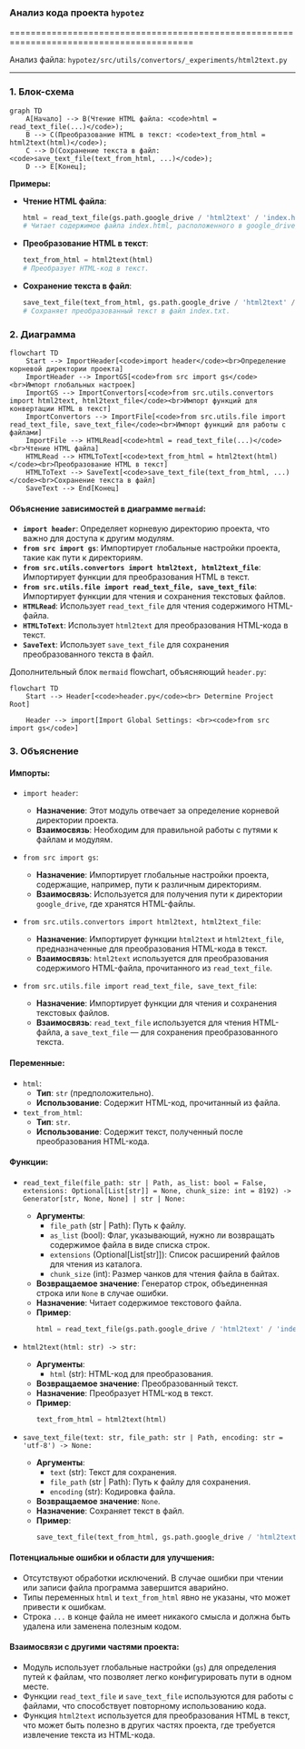 ### **Анализ кода проекта `hypotez`**

=========================================================================================

Анализ файла: `hypotez/src/utils/convertors/_experiments/html2text.py`

---

### **1. Блок-схема**

```mermaid
graph TD
    A[Начало] --> B(Чтение HTML файла: <code>html = read_text_file(...)</code>);
    B --> C(Преобразование HTML в текст: <code>text_from_html = html2text(html)</code>);
    C --> D(Сохранение текста в файл: <code>save_text_file(text_from_html, ...)</code>);
    D --> E[Конец];
```

**Примеры:**

- **Чтение HTML файла**:
  ```python
  html = read_text_file(gs.path.google_drive / 'html2text' / 'index.html')
  # Читает содержимое файла index.html, расположенного в google_drive/html2text.
  ```
- **Преобразование HTML в текст**:
  ```python
  text_from_html = html2text(html)
  # Преобразует HTML-код в текст.
  ```
- **Сохранение текста в файл**:
  ```python
  save_text_file(text_from_html, gs.path.google_drive / 'html2text' / 'index.txt')
  # Сохраняет преобразованный текст в файл index.txt.
  ```

### **2. Диаграмма**

```mermaid
flowchart TD
    Start --> ImportHeader[<code>import header</code><br>Определение корневой директории проекта]
    ImportHeader --> ImportGS[<code>from src import gs</code><br>Импорт глобальных настроек]
    ImportGS --> ImportConvertors[<code>from src.utils.convertors import html2text, html2text_file</code><br>Импорт функций для конвертации HTML в текст]
    ImportConvertors --> ImportFile[<code>from src.utils.file import read_text_file, save_text_file</code><br>Импорт функций для работы с файлами]
    ImportFile --> HTMLRead[<code>html = read_text_file(...)</code><br>Чтение HTML файла]
    HTMLRead --> HTMLToText[<code>text_from_html = html2text(html)</code><br>Преобразование HTML в текст]
    HTMLToText --> SaveText[<code>save_text_file(text_from_html, ...)</code><br>Сохранение текста в файл]
    SaveText --> End[Конец]
```

#### **Объяснение зависимостей в диаграмме `mermaid`:**

- **`import header`**: Определяет корневую директорию проекта, что важно для доступа к другим модулям.
- **`from src import gs`**: Импортирует глобальные настройки проекта, такие как пути к директориям.
- **`from src.utils.convertors import html2text, html2text_file`**: Импортирует функции для преобразования HTML в текст.
- **`from src.utils.file import read_text_file, save_text_file`**: Импортирует функции для чтения и сохранения текстовых файлов.
- **`HTMLRead`**: Использует `read_text_file` для чтения содержимого HTML-файла.
- **`HTMLToText`**: Использует `html2text` для преобразования HTML-кода в текст.
- **`SaveText`**: Использует `save_text_file` для сохранения преобразованного текста в файл.

Дополнительный блок `mermaid` flowchart, объясняющий `header.py`:

```mermaid
flowchart TD
    Start --> Header[<code>header.py</code><br> Determine Project Root]

    Header --> import[Import Global Settings: <br><code>from src import gs</code>]
```

### **3. Объяснение**

#### **Импорты:**

- `import header`:
  - **Назначение**: Этот модуль отвечает за определение корневой директории проекта.
  - **Взаимосвязь**: Необходим для правильной работы с путями к файлам и модулям.

- `from src import gs`:
  - **Назначение**: Импортирует глобальные настройки проекта, содержащие, например, пути к различным директориям.
  - **Взаимосвязь**: Используется для получения пути к директории `google_drive`, где хранятся HTML-файлы.

- `from src.utils.convertors import html2text, html2text_file`:
  - **Назначение**: Импортирует функции `html2text` и `html2text_file`, предназначенные для преобразования HTML-кода в текст.
  - **Взаимосвязь**: `html2text` используется для преобразования содержимого HTML-файла, прочитанного из `read_text_file`.

- `from src.utils.file import read_text_file, save_text_file`:
  - **Назначение**: Импортирует функции для чтения и сохранения текстовых файлов.
  - **Взаимосвязь**: `read_text_file` используется для чтения HTML-файла, а `save_text_file` — для сохранения преобразованного текста.

#### **Переменные:**

- `html`:
  - **Тип**: `str` (предположительно).
  - **Использование**: Содержит HTML-код, прочитанный из файла.
- `text_from_html`:
  - **Тип**: `str`.
  - **Использование**: Содержит текст, полученный после преобразования HTML-кода.

#### **Функции:**

- `read_text_file(file_path: str | Path, as_list: bool = False, extensions: Optional[List[str]] = None, chunk_size: int = 8192) -> Generator[str, None, None] | str | None:`
  - **Аргументы**:
    - `file_path` (str | Path): Путь к файлу.
    - `as_list` (bool): Флаг, указывающий, нужно ли возвращать содержимое файла в виде списка строк.
    - `extensions` (Optional[List[str]]): Список расширений файлов для чтения из каталога.
    - `chunk_size` (int): Размер чанков для чтения файла в байтах.
  - **Возвращаемое значение**: Генератор строк, объединенная строка или `None` в случае ошибки.
  - **Назначение**: Читает содержимое текстового файла.
  - **Пример**:
    ```python
    html = read_text_file(gs.path.google_drive / 'html2text' / 'index.html')
    ```

- `html2text(html: str) -> str:`
  - **Аргументы**:
    - `html` (str): HTML-код для преобразования.
  - **Возвращаемое значение**: Преобразованный текст.
  - **Назначение**: Преобразует HTML-код в текст.
  - **Пример**:
    ```python
    text_from_html = html2text(html)
    ```

- `save_text_file(text: str, file_path: str | Path, encoding: str = 'utf-8') -> None:`
  - **Аргументы**:
    - `text` (str): Текст для сохранения.
    - `file_path` (str | Path): Путь к файлу для сохранения.
    - `encoding` (str): Кодировка файла.
  - **Возвращаемое значение**: `None`.
  - **Назначение**: Сохраняет текст в файл.
  - **Пример**:
    ```python
    save_text_file(text_from_html, gs.path.google_drive / 'html2text' / 'index.txt')
    ```

#### **Потенциальные ошибки и области для улучшения:**

- Отсутствуют обработки исключений. В случае ошибки при чтении или записи файла программа завершится аварийно.
- Типы переменных `html` и `text_from_html` явно не указаны, что может привести к ошибкам.
- Строка `...` в конце файла не имеет никакого смысла и должна быть удалена или заменена полезным кодом.

#### **Взаимосвязи с другими частями проекта:**

- Модуль использует глобальные настройки (`gs`) для определения путей к файлам, что позволяет легко конфигурировать пути в одном месте.
- Функции `read_text_file` и `save_text_file` используются для работы с файлами, что способствует повторному использованию кода.
- Функция `html2text` используется для преобразования HTML в текст, что может быть полезно в других частях проекта, где требуется извлечение текста из HTML-кода.